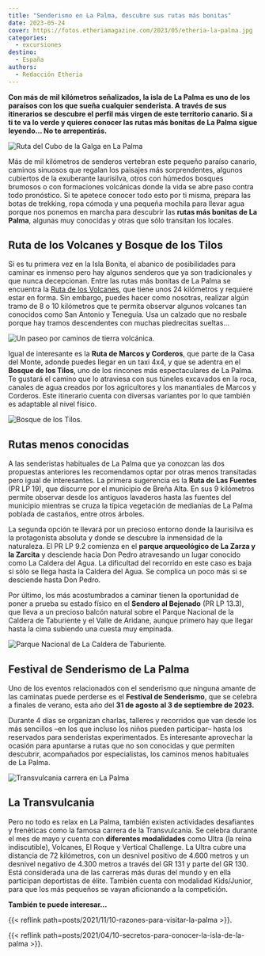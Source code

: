 ```yaml
---
title: "Senderismo en La Palma, descubre sus rutas más bonitas"
date: 2023-05-24
cover: https://fotos.etheriamagazine.com/2023/05/etheria-la-palma.jpg
categories: 
  - excursiones
destino: 
  - España
authors: 
  - Redacción Etheria
---
```


**Con más de mil kilómetros señalizados, la isla de La Palma es uno de los paraísos con 
los que sueña cualquier senderista. A través de sus itinerarios se descubre el perfil 
más virgen de este territorio canario. Si a ti te va lo verde y quieres conocer las 
rutas más bonitas de La Palma sigue leyendo... No te arrepentirás.** 

![Ruta del Cubo de la Galga en La Palma](https://fotos.etheriamagazine.com/2023/05/ruta-cubo-galga.jpg "Ruta del Cubo de la Galga. © Turismo Islas Canarias")

Más de mil kilómetros de senderos vertebran este pequeño paraíso canario, caminos 
sinuosos que regalan los paisajes más sorprendentes, algunos cubiertos de la exuberante 
laurisilva, otros con húmedos bosques brumosos o con formaciones volcánicas donde la 
vida se abre paso contra todo pronóstico. Si te apetece conocer todo esto por ti misma, 
prepara las botas de trekking, ropa cómoda y una pequeña mochila para llevar agua porque 
nos ponemos en marcha para descubrir las **rutas más bonitas de La Palma**, algunas muy 
conocidas y otras que sólo transitan los locales. 

## Ruta de los Volcanes y Bosque de los Tilos

Si es tu primera vez en la Isla Bonita, el abanico de posibilidades para caminar es 
inmenso pero hay algunos senderos que ya son tradicionales y que nunca decepcionan. 
Entre las rutas más bonitas de La Palma se encuentra la [Ruta de los 
Volcanes](https://visitlapalma.es/rutas/ruta-de-los-volcanes/), que tiene unos 24 
kilómetros y requiere estar en forma. Sin embargo, puedes hacer como nosotras, realizar 
algún tramo de 8 o 10 kilómetros que te permita observar algunos volcanes tan conocidos 
como San Antonio y Teneguía. Usa un calzado que no resbale porque hay tramos 
descendentes con muchas piedrecitas sueltas... 

![Un paseo por caminos de tierra volcánica.](https://fotos.etheriamagazine.com/2023/05/senderismo-la-palma-volcanes.jpg "Un paseo por caminos de tierra volcánica. © Turismo de Islas Canarias")

Igual de interesante es la **Ruta de Marcos y Corderos**, que parte de la Casa del 
Monte, adonde puedes llegar en un taxi 4x4, y que se adentra en el **Bosque de los 
Tilos**, uno de los rincones más espectaculares de La Palma. Te gustará el camino que lo 
atraviesa con sus túneles excavados en la roca, canales de agua creados por los 
agricultores y los manantiales de Marcos y Corderos. Este itinerario cuenta con diversas 
variantes por lo que también es adaptable al nivel físico. 

![Bosque de los Tilos.](https://fotos.etheriamagazine.com/2023/05/bosque-tilos.jpg "Bosque de los Tilos. © Etheria Magazine")

## Rutas menos conocidas

A las senderistas habituales de La Palma que ya conozcan las dos propuestas anteriores 
les recomendamos optar por otras menos transitadas pero igual de interesantes. La 
primera sugerencia es la **Ruta de Las Fuentes** (PR LP 19), que discurre por el 
municipio de Breña Alta. En sus 9 kilómetros permite observar desde los antiguos 
lavaderos hasta las fuentes del municipio mientras se cruza la típica vegetación de 
medianías de La Palma poblada de castaños, entre otros árboles. 

La segunda opción te llevará por un precioso entorno donde la laurisilva es la 
protagonista absoluta y donde se descubre la inmensidad de la naturaleza. El PR LP 9.2 
comienza en el **parque arqueológico de La Zarza y la Zarcita** y desciende hacia Don 
Pedro atravesando un lugar conocido como La Caldera del Agua. La dificultad del 
recorrido en este caso es baja si sólo se llega hasta la Caldera del Agua. Se complica 
un poco más si se desciende hasta Don Pedro. 

Por último, los más acostumbrados a caminar tienen la oportunidad de poner a prueba su 
estado físico en el **Sendero al Bejenado** (PR LP 13.3), que lleva a un precioso balcón 
natural sobre el Parque Nacional de la Caldera de Taburiente y el Valle de Aridane, 
aunque primero hay que llegar hasta la cima subiendo una cuesta muy empinada. 

![Parque Nacional de La Caldera de Taburiente.](https://fotos.etheriamagazine.com/2023/05/caldera-taburiente.jpg "Parque Nacional de La Caldera de Taburiente. © Turismo de Islas Canarias")

## Festival de Senderismo de La Palma

Uno de los eventos relacionados con el senderismo que ninguna amante de las caminatas 
puede perderse es el **Festival de Senderismo**, que se celebra a finales de verano, 
esta año del **31 de agosto al 3 de septiembre de 2023.** 

Durante 4 días se organizan charlas, talleres y recorridos que van desde los más 
sencillos –en los que incluso los niños pueden participar– hasta los reservados para 
senderistas experimentados. Es interesante aprovechar la ocasión para apuntarse a rutas 
que no son conocidas y que permiten descubrir, acompañados por especialistas, los 
caminos menos habituales de La Palma. 

![Transvulcania carrera en La Palma](https://fotos.etheriamagazine.com/2023/05/transvulcania-la-palma.jpg "© Transvulcania.")

## La Transvulcania

Pero no todo es relax en La Palma, también existen actividades desafiantes y frenéticas 
como la famosa carrera de la Transvulcania. Se celebra durante el mes de mayo y cuenta 
con **diferentes modalidades** como Ultra (la reina indiscutible), Volcanes, El Roque y 
Vertical Challenge. La Ultra cubre una distancia de 72 kilómetros, con un desnivel 
positivo de 4.600 metros y un desnivel negativo de 4.300 metros a través del GR 131 y 
parte del GR 130. Está considerada una de las carreras más duras del mundo y en ella 
participan deportistas de élite. También cuenta con modalidad Kids/Junior, para que los 
más pequeños se vayan aficionando a la competición. 

**También te puede interesar...** 

{{< reflink path=posts/2021/11/10-razones-para-visitar-la-palma >}}. 

{{< reflink path=posts/2021/04/10-secretos-para-conocer-la-isla-de-la-palma >}}.
